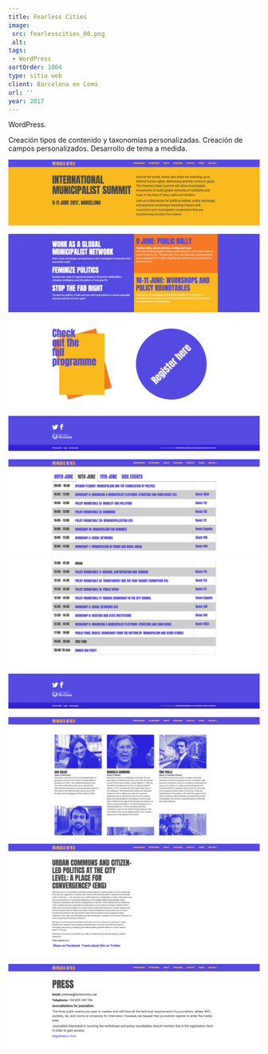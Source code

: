 ```yaml
---
title: Fearless Cities
image:
 src: fearlesscities_00.png
 alt:
tags: 
 - WordPress
sortOrder: 1004
type: sitio web
client: Barcelona en Comú
url: ''
year: 2017
---
```


WordPress.

Creación tipos de contenido y taxonomías personalizadas. Creación de campos personalizados. Desarrollo de tema a medida.

![pantalla inicial presentacion](../../assets/images-projects/fearlesscities_00.png)

![pantalla inicial dos columnas texto](../../assets/images-projects/fearlesscities_01.png)

![pantalla inicial botones inscripciones](../../assets/images-projects/fearlesscities_02.png)

![detalle pie de pagina](../../assets/images-projects/fearlesscities_03.png)

![pantalla programa listado horario](../../assets/images-projects/fearlesscities_04.png)

![pantalla programa listado horario](../../assets/images-projects/fearlesscities_05.png)

![detalle pie de pagina](../../assets/images-projects/fearlesscities_03.png)

![pantalla detalle ponentes](../../assets/images-projects/fearlesscities_06.png)

![pantalla detalle un evento](../../assets/images-projects/fearlesscities_07.png)

![pantalla detalle pagina](../../assets/images-projects/fearlesscities_08.png)
